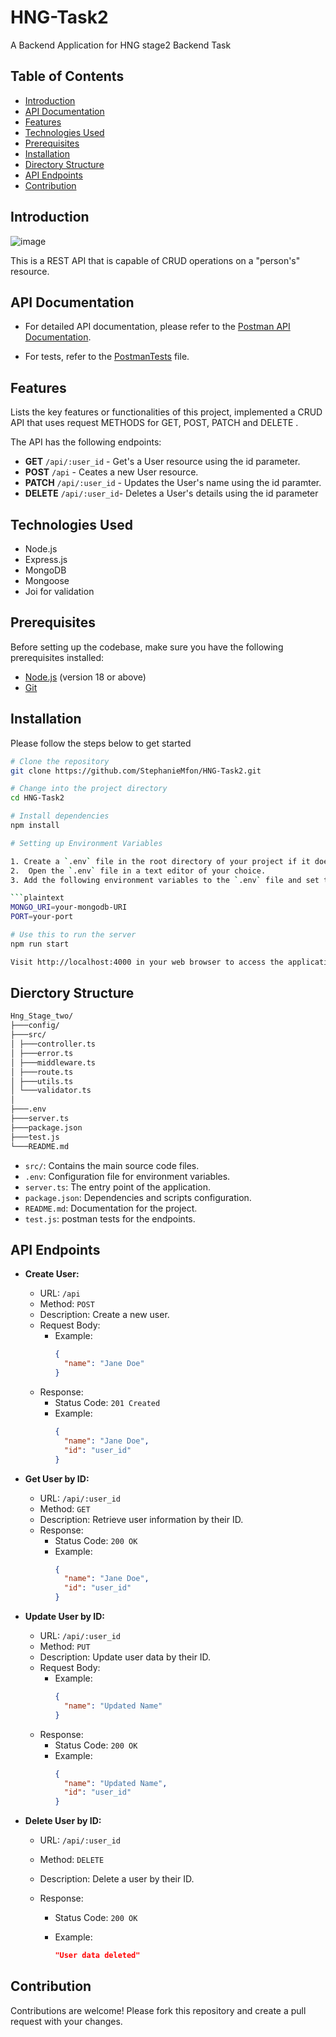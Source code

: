# HNG-Task2

A Backend Application for HNG stage2 Backend Task

## Table of Contents

- [Introduction](#introduction)
- [API Documentation](#api-documentation)
- [Features](#features)
- [Technologies Used](#technologies-used)
- [Prerequisites](#prerequisites)
- [Installation](#installation)
- [Directory Structure](#directory-structure)
- [API Endpoints](#api-endpoints)
- [Contribution](#contribution)

## Introduction
![image](https://drive.google.com/uc?id=1wmGkSc6mMet9b3p7Lv9OZmMYmAKepTEC)

This is a REST API that is capable of CRUD operations on a "person's" resource.

## API Documentation

- For detailed API documentation, please refer to the
  [Postman API Documentation](https://documenter.getpostman.com/view/26542199/2s9YC4UY4X).

- For tests, refer to the [PostmanTests](https://github.com/StephanieMfon/HNG-Task2/blob/main/tests.js) file.

## Features

Lists the key features or functionalities of this project, implemented a CRUD API that uses request METHODS for GET, POST, PATCH and DELETE .

The API has the following endpoints:

- **GET** `/api/:user_id` - Get's a User resource using the id parameter.
- **POST** `/api` - Ceates a new User resource.
- **PATCH** `/api/:user_id` - Updates the User's name using the id paramter.
- **DELETE** `/api/:user_id`- Deletes a User's details using the id parameter

## Technologies Used

- Node.js
- Express.js
- MongoDB
- Mongoose
- Joi for validation

## Prerequisites

Before setting up the codebase, make sure you have the following prerequisites installed:

- [Node.js](https://nodejs.org/) (version 18 or above)
- [Git](https://git-scm.com/)

## Installation

Please follow the steps below to get started

````bash
# Clone the repository
git clone https://github.com/StephanieMfon/HNG-Task2.git

# Change into the project directory
cd HNG-Task2

# Install dependencies
npm install

# Setting up Environment Variables

1. Create a `.env` file in the root directory of your project if it doesnt exist.
2.  Open the `.env` file in a text editor of your choice.
3. Add the following environment variables to the `.env` file and set their values according to your environment:

```plaintext
MONGO_URI=your-mongodb-URI
PORT=your-port

# Use this to run the server
npm run start

Visit http://localhost:4000 in your web browser to access the application.
````

## Dierctory Structure

```bash
Hng_Stage_two/
├───config/
├───src/
│ ├───controller.ts
│ ├───error.ts
│ ├───middleware.ts
│ ├───route.ts
│ ├───utils.ts
│ └───validator.ts
│
├───.env
├───server.ts
├───package.json
├───test.js
└───README.md
```

- `src/`: Contains the main source code files.
- `.env`: Configuration file for environment variables.
- `server.ts`: The entry point of the application.
- `package.json`: Dependencies and scripts configuration.
- `README.md`: Documentation for the project.
- `test.js`: postman tests for the endpoints.

## API Endpoints

- **Create User:**

  - URL: `/api`
  - Method: `POST`
  - Description: Create a new user.
  - Request Body:
    - Example:
      ```json
      {
      	"name": "Jane Doe"
      }
      ```
  - Response:
    - Status Code: `201 Created`
    - Example:
      ```json
      {
      	"name": "Jane Doe",
      	"id": "user_id"
      }
      ```

- **Get User by ID:**

  - URL: `/api/:user_id`
  - Method: `GET`
  - Description: Retrieve user information by their ID.
  - Response:
    - Status Code: `200 OK`
    - Example:
      ```json
      {
      	"name": "Jane Doe",
      	"id": "user_id"
      }
      ```

- **Update User by ID:**

  - URL: `/api/:user_id`
  - Method: `PUT`
  - Description: Update user data by their ID.
  - Request Body:
    - Example:
      ```json
      {
      	"name": "Updated Name"
      }
      ```
  - Response:
    - Status Code: `200 OK`
    - Example:
      ```json
      {
      	"name": "Updated Name",
      	"id": "user_id"
      }
      ```

- **Delete User by ID:**

  - URL: `/api/:user_id`
  - Method: `DELETE`
  - Description: Delete a user by their ID.
  - Response:

    - Status Code: `200 OK`
    - Example:

      ```json
      "User data deleted"
      ```

## Contribution

Contributions are welcome! Please fork this repository and create a pull request with your changes.
